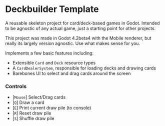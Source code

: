 # Deckbuilder Template

A reusable skeleton project for card/deck-based games in Godot. Intended to be agnostic of any actual game, just a starting point for other projects.

This project was made in Godot 4.2beta4 with the Mobile renderer, but really its largely version agnostic. Use what makes sense for you.

Implements a few basic features including:

- Extensible `Card` and `Deck` resource types
- A `CardDealerSystem`, responsible for loading decks and drawing cards
- Barebones UI to select and drag cards around the screen

### Controls

- [`Mouse`] Select/Drag cards
- [`Q`] Draw a card
- [`E`] Print current draw pile (to console)
- [`R`] Reset draw pile
- [`S`] Shuffle draw pile
